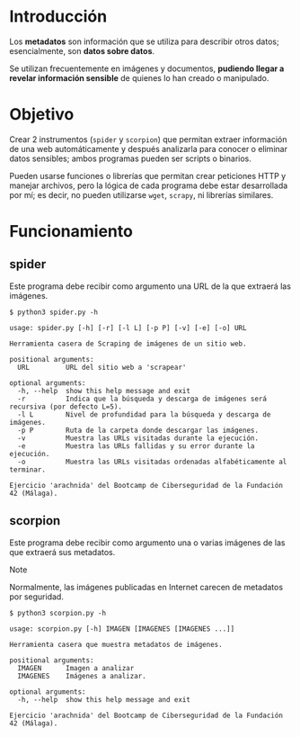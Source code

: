 # Introducción

Los **metadatos** son información que se utiliza para describir otros datos; esencialmente, son **datos sobre datos**.

Se utilizan frecuentemente en imágenes y documentos, **pudiendo llegar a revelar información sensible** de quienes lo han creado o manipulado.


# Objetivo

Crear 2 instrumentos ($\texttt{spider}$ y $\texttt{scorpion}$) que permitan extraer información de una web automáticamente y después analizarla para conocer o eliminar datos sensibles; ambos programas pueden ser scripts o binarios.

Pueden usarse funciones o librerías que permitan crear peticiones HTTP y manejar archivos, pero la lógica de cada programa debe estar desarrollada por mí; es decir, no pueden utilizarse $\texttt{wget}$, $\texttt{scrapy}$, ni librerías similares.


# Funcionamiento

## spider

Este programa debe recibir como argumento una URL de la que extraerá las imágenes.

```console
$ python3 spider.py -h

usage: spider.py [-h] [-r] [-l L] [-p P] [-v] [-e] [-o] URL

Herramienta casera de Scraping de imágenes de un sitio web.

positional arguments:
  URL         URL del sitio web a 'scrapear'

optional arguments:
  -h, --help  show this help message and exit
  -r          Indica que la búsqueda y descarga de imágenes será recursiva (por defecto L=5).
  -l L        Nivel de profundidad para la búsqueda y descarga de imágenes.
  -p P        Ruta de la carpeta donde descargar las imágenes.
  -v          Muestra las URLs visitadas durante la ejecución.
  -e          Muestra las URLs fallidas y su error durante la ejecución.
  -o          Muestra las URLs visitadas ordenadas alfabéticamente al terminar.

Ejercicio 'arachnida' del Bootcamp de Ciberseguridad de la Fundación 42 (Málaga).
```


## scorpion

Este programa debe recibir como argumento una o varias imágenes de las que extraerá sus metadatos.

> [!NOTE]
> Normalmente, las imágenes publicadas en Internet carecen de metadatos por seguridad.

```console
$ python3 scorpion.py -h

usage: scorpion.py [-h] IMAGEN [IMAGENES [IMAGENES ...]]

Herramienta casera que muestra metadatos de imágenes.

positional arguments:
  IMAGEN      Imagen a analizar
  IMAGENES    Imágenes a analizar.

optional arguments:
  -h, --help  show this help message and exit

Ejercicio 'arachnida' del Bootcamp de Ciberseguridad de la Fundación 42 (Málaga).
```
